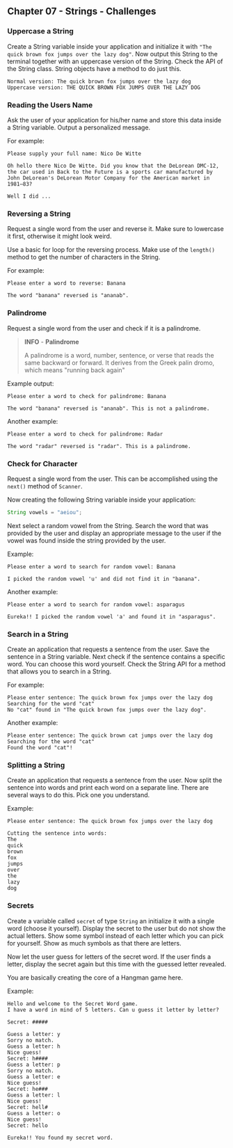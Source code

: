 ## Chapter 07 - Strings - Challenges

### Uppercase a String

Create a String variable inside your application and initialize it with `"The quick brown fox jumps over the lazy dog"`. Now output this String to the terminal together with an uppercase version of the String. Check the API of the String class. String objects have a method to do just this.

```text
Normal version: The quick brown fox jumps over the lazy dog
Uppercase version: THE QUICK BROWN FOX JUMPS OVER THE LAZY DOG
```

### Reading the Users Name

Ask the user of your application for his/her name and store this data inside a String variable. Output a personalized message.

For example:

```text
Please supply your full name: Nico De Witte

Oh hello there Nico De Witte. Did you know that the DeLorean DMC-12, the car used in Back to the Future is a sports car manufactured by John DeLorean's DeLorean Motor Company for the American market in 1981–83?

Well I did ...
```

### Reversing a String

Request a single word from the user and reverse it. Make sure to lowercase it first, otherwise it might look weird.

Use a basic for loop for the reversing process. Make use of the `length()` method to get the number of characters in the String.

For example:

```text
Please enter a word to reverse: Banana

The word "banana" reversed is "ananab".
```

### Palindrome

Request a single word from the user and check if it is a palindrome.

> **INFO** - **Palindrome**
>
> A palindrome is a word, number, sentence, or verse that reads the same backward or forward. It derives from the Greek palin dromo, which means "running back again"

Example output:

```text
Please enter a word to check for palindrome: Banana

The word "banana" reversed is "ananab". This is not a palindrome.
```

Another example:

```text
Please enter a word to check for palindrome: Radar

The word "radar" reversed is "radar". This is a palindrome.
```

### Check for Character

Request a single word from the user. This can be accomplished using the `next()` method of `Scanner`.

Now creating the following String variable inside your application:

```java
String vowels = "aeiou";
```

Next select a random vowel from the String. Search the word that was provided by the user and display an appropriate message to the user if the vowel was found inside the string provided by the user.

Example:

```text
Please enter a word to search for random vowel: Banana

I picked the random vowel 'u' and did not find it in "banana".
```

Another example:

```text
Please enter a word to search for random vowel: asparagus

Eureka!! I picked the random vowel 'a' and found it in "asparagus".
```

### Search in a String

Create an application that requests a sentence from the user. Save the sentence in a String variable. Next check if the sentence contains a specific word. You can choose this word yourself. Check the String API for a method that allows you to search in a String.

For example:

```text
Please enter sentence: The quick brown fox jumps over the lazy dog
Searching for the word "cat"
No "cat" found in "The quick brown fox jumps over the lazy dog".
```

Another example:

```text
Please enter sentence: The quick brown cat jumps over the lazy dog
Searching for the word "cat"
Found the word "cat"!
```

### Splitting a String

Create an application that requests a sentence from the user. Now split the sentence into words and print each word on a separate line. There are several ways to do this. Pick one you understand.

Example:

```text
Please enter sentence: The quick brown fox jumps over the lazy dog

Cutting the sentence into words:
The
quick
brown
fox
jumps
over
the
lazy
dog
```

### Secrets

Create a variable called `secret` of type `String` an initialize it with a single word (choose it yourself). Display the secret to the user but do not show the actual letters. Show some symbol instead of each letter which you can pick for yourself. Show as much symbols as that there are letters.

Now let the user guess for letters of the secret word. If the user finds a letter, display the secret again but this time with the guessed letter revealed.

You are basically creating the core of a Hangman game here.

Example:

```text
Hello and welcome to the Secret Word game.
I have a word in mind of 5 letters. Can u guess it letter by letter?

Secret: #####

Guess a letter: y
Sorry no match.
Guess a letter: h
Nice guess!
Secret: h####
Guess a letter: p
Sorry no match.
Guess a letter: e
Nice guess!
Secret: he###
Guess a letter: l
Nice guess!
Secret: hell#
Guess a letter: o
Nice guess!
Secret: hello

Eureka!! You found my secret word.
```